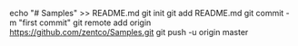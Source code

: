 echo "# Samples" >> README.md
git init
git add README.md
git commit -m "first commit"
git remote add origin https://github.com/zentco/Samples.git
git push -u origin master
